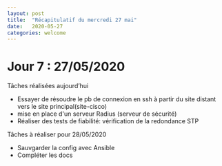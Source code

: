 ```yaml
---
layout: post
title:  "Récapitulatif du mercredi 27 mai"
date:   2020-05-27
categories: welcome
---
```


# Jour 7 : 27/05/2020

Tâches réalisées aujourd’hui

- Essayer de résoudre le pb de connexion en ssh à partir du site distant vers le site principal(site-cisco)
- mise en place d'un serveur Radius (serveur de sécurité)
- Réaliser des tests de fiabilité: vérification de la redondance STP 

Tâches à réaliser pour 28/05/2020

- Sauvgarder la config avec Ansible
- Compléter les docs
